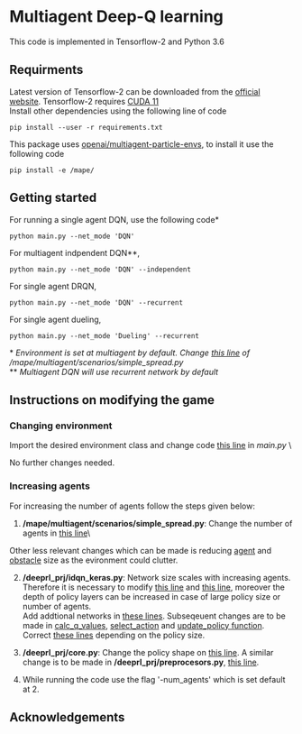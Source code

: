 # Multiagent Deep-Q learning
This code is implemented in Tensorflow-2 and Python 3.6
## Requirments
Latest version of Tensorflow-2 can be downloaded from the [official website](https://www.tensorflow.org/install). Tensorflow-2 requires [CUDA 11](https://developer.nvidia.com/cuda-11.0-download-archive)\
Install other dependencies using the following line of code 
```console
pip install --user -r requirements.txt
```
This package uses [openai/multiagent-particle-envs](https://github.com/openai/multiagent-particle-envs), to install it use the following code
```console
pip install -e /mape/
```

## Getting started
For running a single agent DQN, use the following code*
```console
python main.py --net_mode 'DQN'
```
For multiagent indpendent DQN**,
```console
python main.py --net_mode 'DQN' --independent
```
For single agent DRQN, 
```console
python main.py --net_mode 'DQN' --recurrent
```
For single agent dueling,
```console
python main.py --net_mode 'Dueling' --recurrent
```
\* *Environment is set at multiagent by default. Change [this line](https://github.com/VarunPwr/Multiagent-Deep-RL/blob/535174ac17a576f9e6fa9f682effe4c4cb4696b0/mape/multiagent/scenarios/simple_spread.py#L11) of /mape/multiagent/scenarios/simple_spread.py* \
\** *Multiagent DQN will use recurrent network by default*

## Instructions on modifying the game
### Changing environment
Import the desired environment class and change code [this line](https://github.com/VarunPwr/Multiagent-Deep-RL/blob/535174ac17a576f9e6fa9f682effe4c4cb4696b0/main.py#L110) in *main.py* \

No further changes needed.
### Increasing agents

For increasing the number of agents follow the steps given below:
1. **/mape/multiagent/scenarios/simple_spread.py**: Change the number of agents in [this line](https://github.com/VarunPwr/Multiagent-Deep-RL/blob/535174ac17a576f9e6fa9f682effe4c4cb4696b0/mape/multiagent/scenarios/simple_spread.py#L11)\

Other less relevant changes which can be made is reducing [agent](https://github.com/VarunPwr/Multiagent-Deep-RL/blob/535174ac17a576f9e6fa9f682effe4c4cb4696b0/mape/multiagent/scenarios/simple_spread.py#L21) and [obstacle](https://github.com/VarunPwr/Multiagent-Deep-RL/blob/535174ac17a576f9e6fa9f682effe4c4cb4696b0/mape/multiagent/scenarios/simple_spread.py#L25-L40) size as the evironment could clutter. 

2. **/deeprl_prj/idqn_keras.py**: Network size scales with increasing agents. Therefore it is necessary to modify [this line](https://github.com/VarunPwr/Multiagent-Deep-RL/blob/535174ac17a576f9e6fa9f682effe4c4cb4696b0/deeprl_prj/idqn_keras.py#L58) and [this line](https://github.com/VarunPwr/Multiagent-Deep-RL/blob/535174ac17a576f9e6fa9f682effe4c4cb4696b0/deeprl_prj/idqn_keras.py#L70), moreover the depth of policy layers can be increased in case of large policy size or number of agents. \
Add addtional networks in [these lines](https://github.com/VarunPwr/Multiagent-Deep-RL/blob/535174ac17a576f9e6fa9f682effe4c4cb4696b0/deeprl_prj/idqn_keras.py#L166-L169). Subseqeuent changes are to be made in [calc_q_values](https://github.com/VarunPwr/Multiagent-Deep-RL/blob/535174ac17a576f9e6fa9f682effe4c4cb4696b0/deeprl_prj/idqn_keras.py#L219-L231), [select_action](https://github.com/VarunPwr/Multiagent-Deep-RL/blob/535174ac17a576f9e6fa9f682effe4c4cb4696b0/deeprl_prj/idqn_keras.py#L233-L254) and [update_policy function](https://github.com/VarunPwr/Multiagent-Deep-RL/blob/535174ac17a576f9e6fa9f682effe4c4cb4696b0/deeprl_prj/idqn_keras.py#L256-L350). Correct [these lines](https://github.com/VarunPwr/Multiagent-Deep-RL/blob/535174ac17a576f9e6fa9f682effe4c4cb4696b0/deeprl_prj/idqn_keras.py#L406-L407) depending on the policy size.


3. **/deeprl_prj/core.py**: Change the policy shape on [this line](https://github.com/VarunPwr/Multiagent-Deep-RL/blob/535174ac17a576f9e6fa9f682effe4c4cb4696b0/deeprl_prj/core.py#L196).  A similar change is to be made in **/deeprl_prj/preprocesors.py**, [this line](https://github.com/VarunPwr/Multiagent-Deep-RL/blob/535174ac17a576f9e6fa9f682effe4c4cb4696b0/deeprl_prj/preprocessors.py#L31).
4. While running the code use the flag '-num_agents' which is set default at 2.

## Acknowledgements


